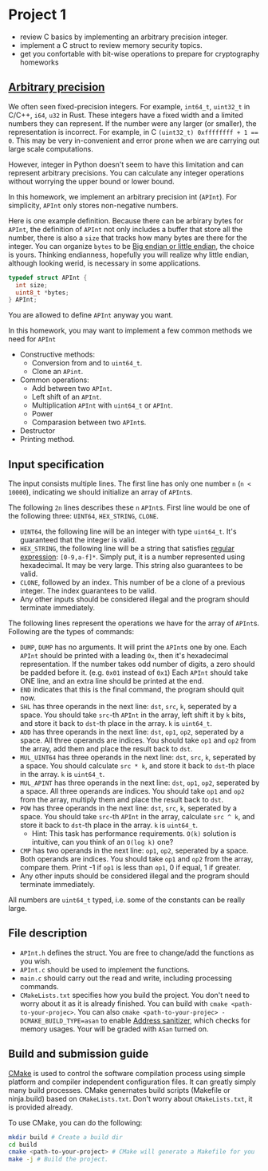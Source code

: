 # Project 1

- review C basics by implementing an arbitrary precision integer.
- implement a C struct to review memory security topics.
- get you confortable with bit-wise operations to prepare for cryptography homeworks 

## [Arbitrary precision](https://en.wikipedia.org/wiki/Arbitrary-precision_arithmetic)

We often seen fixed-precision integers. For example, `int64_t`, `uint32_t` in C/C++, `i64`, `u32` in Rust. 
These integers have a fixed width and a limited numbers they can represent. 
If the number were any larger (or smaller), the representation is incorrect. For example, in C `(uint32_t) 0xffffffff + 1 == 0`.
This may be very in-convenient and error prone when we are carrying out large scale computations.

However, integer in Python doesn't seem to have this limitation and can represent arbitrary precisions. 
You can calculate any integer operations without worrying the upper bound or lower bound.

In this homework, we implement an arbitrary precision int (`APInt`).
For simplicity, `APInt` only stores non-negative numbers.

Here is one example definition.
Because there can be arbirary bytes for `APInt`, the definition of `APInt` not only includes a buffer that store all the number, there is also a `size` that tracks how many bytes are there for the integer.
You can organize `bytes` to be [Big endian or little endian](https://en.wikipedia.org/wiki/Endianness), the choice is yours. 
Thinking endianness, hopefully you will realize why little endian, although looking werid, is necessary in some applications.

```c
typedef struct APInt {
  int size;
  uint8_t *bytes;
} APInt;
```

You are allowed to define `APInt` anyway you want.

In this homework, you may want to implement a few common methods we need for `APInt`

- Constructive methods:
  - Conversion from and to `uint64_t`.
  - Clone an `APint`.
- Common operations:
  - Add between two `APInt`.
  - Left shift of an `APInt`.
  - Multiplication `APInt` with `uint64_t` or `APInt`.
  - Power
  - Comparasion between two `APInt`s.
- Destructor
- Printing method.

## Input specification

The input consists multiple lines.
The first line has only one number `n` (`n < 10000`), indicating we should initialize an array of `APInt`s.

The following `2n` lines describes these `n` `APInt`s.
First line would be one of the following three: `UINT64`, `HEX_STRING`, `CLONE`.
- `UINT64`, the following line will be an integer with type `uint64_t`. It's guaranteed that the integer is valid.
- `HEX_STRING`, the following line will be a string that satisfies [regular expression](https://en.wikipedia.org/wiki/Regular_expression): `[0-9,a-f]*`. Simply put, it is a number represented using hexadecimal. It may be very large. This string also guarantees to be valid.
- `CLONE`, followed by an index. This number of be a clone of a previous integer. The index guarantees to be valid.
- Any other inputs should be considered illegal and the program should terminate immediately.

The following lines represent the operations we have for the array of `APInt`s.
Following are the types of commands:
- `DUMP`, `DUMP` has no arguments. It will print the `APInt`s one by one. Each `APInt` should be printed with a leading `0x`, then it's hexadecimal representation. If the number takes odd number of digits, a zero should be padded before it. (e.g. `0x01` instead of `0x1`) Each `APInt` should take ONE line, and an extra line should be printed at the end.
- `END` indicates that this is the final command, the program should quit now.
- `SHL` has three operands in the next line: `dst`, `src`, `k`, seperated by a space. You should take `src`-th `APInt` in the array, left shift it by `k` bits, and store it back to `dst`-th place in the array. `k` is `uint64_t`.
- `ADD` has three operands in the next line: `dst`, `op1`, `op2`, seperated by a space. All three operands are indices. You should take `op1` and `op2` from the array, add them and place the result back to `dst`.
- `MUL_UINT64` has three operands in the next line: `dst`, `src`, `k`, seperated by a space. You should calculate `src * k`, and store it back to `dst`-th place in the array. `k` is `uint64_t`.
- `MUL_APINT` has three operands in the next line: `dst`, `op1`, `op2`, seperated by a space. All three operands are indices. You should take `op1` and `op2` from the array, multiply them and place the result back to `dst`.
- `POW` has three operands in the next line: `dst`, `src`, `k`, seperated by a space. You should take `src`-th `APInt` in the array, calculate `src ^ k`, and store it back to `dst`-th place in the array. `k` is `uint64_t`.
  - Hint: This task has performance requirements. `O(k)` solution is intuitive, can you think of an `O(log k)` one?
- `CMP` has two operands in the next line: `op1`, `op2`, seperated by a space. Both operands are indices. You should take `op1` and `op2` from the array, compare them. Print -1 if `op1` is less than `op1`, 0 if equal, 1 if greater.
- Any other inputs should be considered illegal and the program should terminate immediately. 

All numbers are `uint64_t` typed, i.e. some of the constants can be really large.

## File description

- `APInt.h` defines the struct. You are free to change/add the functions as you wish.
- `APInt.c` should be used to implement the functions.
- `main.c` should carry out the read and write, including processing commands.
- `CMakeLists.txt` specifies how you build the project. You don't need to worry about it as it is already finished. You can build with `cmake <path-to-your-projec>`. You can also `cmake <path-to-your-projec> -DCMAKE_BUILD_TYPE=asan` to enable [Address sanitizer](https://github.com/google/sanitizers/wiki/AddressSanitizer), which checks for memory usages. Your will be graded with `ASan` turned on.

## Build and submission guide

[CMake](https://cmake.org/) is used to control the software compilation process using simple platform and compiler independent configuration files. 
It can greatly simply many build processes.
CMake genernates build scripts (Makefile or ninja.build) based on `CMakeLists.txt`. 
Don't worry about `CMakeLists.txt`, it is provided already.

To use CMake, you can do the following:

```sh
mkdir build # Create a build dir
cd build
cmake <path-to-your-project> # CMake will generate a Makefile for you
make -j # Build the project.
```
